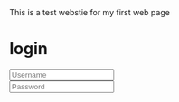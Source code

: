 <html>
  <head>
    This is a test webstie for my first web page
  </head>
  
  <body>
    <div class="wrapper">
      <form action="">
        <h1>login</h1>
        <div class="input-box">
          <input type = "text" placeholder="Username" required>  
        </div>
        <div class="input-box">
         <input type = "text" placeholder="Password" required>  
        </div>
      </form>
    </div>
  </body>
</html>
